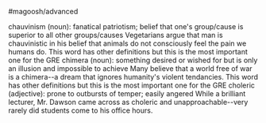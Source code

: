 #magoosh/advanced

chauvinism (noun): fanatical patriotism; belief that one's group/cause is superior to all other 
groups/causes 
Vegetarians argue that man is chauvinistic in his belief that animals do not consciously feel the pain we 
humans do. 
This word has other definitions but this is the most important one for the GRE 
chimera (noun): something desired or wished for but is only an illusion and impossible to achieve 
Many believe that a world free of war is a chimera--a dream that ignores humanity's violent tendancies. 
This word has other definitions but this is the most important one for the GRE 
choleric (adjective): prone to outbursts of temper; easily angered 
While a brilliant lecturer, Mr. Dawson came across as choleric and unapproachable--very rarely did 
students come to his office hours. 
